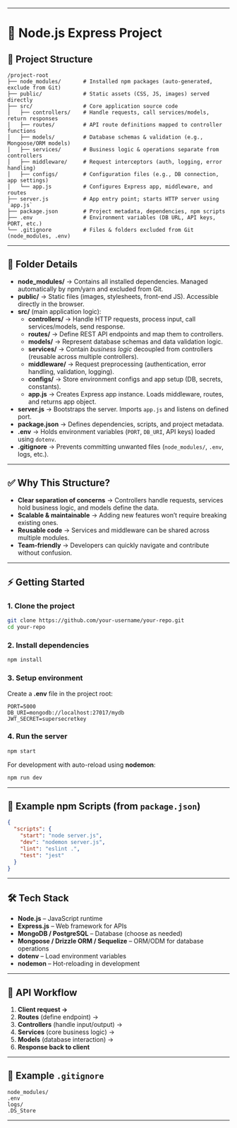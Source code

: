 ***

# 🚀 Node.js Express Project

## 📂 Project Structure
```
/project-root
├── node_modules/       # Installed npm packages (auto-generated, exclude from Git)
├── public/             # Static assets (CSS, JS, images) served directly
├── src/                # Core application source code
│   ├── controllers/    # Handle requests, call services/models, return responses
│   ├── routes/         # API route definitions mapped to controller functions
│   ├── models/         # Database schemas & validation (e.g., Mongoose/ORM models)
│   ├── services/       # Business logic & operations separate from controllers
│   ├── middleware/     # Request interceptors (auth, logging, error handling)
│   ├── configs/        # Configuration files (e.g., DB connection, app settings)
│   └── app.js          # Configures Express app, middleware, and routes
├── server.js           # App entry point; starts HTTP server using `app.js`
├── package.json        # Project metadata, dependencies, npm scripts
├── .env                # Environment variables (DB URL, API keys, PORT, etc.)
└── .gitignore          # Files & folders excluded from Git (node_modules, .env)
```

***

## 📘 Folder Details
- **node_modules/** → Contains all installed dependencies. Managed automatically by npm/yarn and excluded from Git.  
- **public/** → Static files (images, stylesheets, front-end JS). Accessible directly in the browser.  
- **src/** (main application logic):
  - **controllers/** → Handle HTTP requests, process input, call services/models, send response.
  - **routes/** → Define REST API endpoints and map them to controllers.
  - **models/** → Represent database schemas and data validation logic.
  - **services/** → Contain *business logic* decoupled from controllers (reusable across multiple controllers).
  - **middleware/** → Request preprocessing (authentication, error handling, validation, logging).
  - **configs/** → Store environment configs and app setup (DB, secrets, constants).
  - **app.js** → Creates Express app instance. Loads middleware, routes, and returns app object.
- **server.js** → Bootstraps the server. Imports `app.js` and listens on defined port.  
- **package.json** → Defines dependencies, scripts, and project metadata.  
- **.env** → Holds environment variables (`PORT`, `DB_URI`, API keys) loaded using `dotenv`.  
- **.gitignore** → Prevents committing unwanted files (`node_modules/`, `.env`, logs, etc.).  

***

## ✅ Why This Structure?
- **Clear separation of concerns** → Controllers handle requests, services hold business logic, and models define the data.  
- **Scalable & maintainable** → Adding new features won’t require breaking existing ones.  
- **Reusable code** → Services and middleware can be shared across multiple modules.  
- **Team-friendly** → Developers can quickly navigate and contribute without confusion.  

***

## ⚡ Getting Started

### 1. Clone the project
```bash
git clone https://github.com/your-username/your-repo.git
cd your-repo
```

### 2. Install dependencies
```bash
npm install
```

### 3. Setup environment
Create a **.env** file in the project root:
```env
PORT=5000
DB_URI=mongodb://localhost:27017/mydb
JWT_SECRET=supersecretkey
```

### 4. Run the server
```bash
npm start
```

For development with auto-reload using **nodemon**:
```bash
npm run dev
```

***

## 🔑 Example npm Scripts (from `package.json`)
```json
{
  "scripts": {
    "start": "node server.js",
    "dev": "nodemon server.js",
    "lint": "eslint .",
    "test": "jest"
  }
}
```

***

## 🛠 Tech Stack
- **Node.js** – JavaScript runtime  
- **Express.js** – Web framework for APIs  
- **MongoDB / PostgreSQL** – Database (choose as needed)  
- **Mongoose / Drizzle ORM / Sequelize** – ORM/ODM for database operations  
- **dotenv** – Load environment variables  
- **nodemon** – Hot-reloading in development  

***

## 📖 API Workflow
1. **Client request →**  
2. **Routes** (define endpoint) →  
3. **Controllers** (handle input/output) →  
4. **Services** (core business logic) →  
5. **Models** (database interaction) →  
6. **Response back to client**  

***

## 📝 Example `.gitignore`
```
node_modules/
.env
logs/
.DS_Store
```

***
